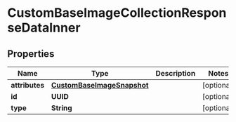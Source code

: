 

# CustomBaseImageCollectionResponseDataInner


## Properties

| Name | Type | Description | Notes |
|------------ | ------------- | ------------- | -------------|
|**attributes** | [**CustomBaseImageSnapshot**](CustomBaseImageSnapshot.md) |  |  [optional] |
|**id** | **UUID** |  |  [optional] |
|**type** | **String** |  |  [optional] |




